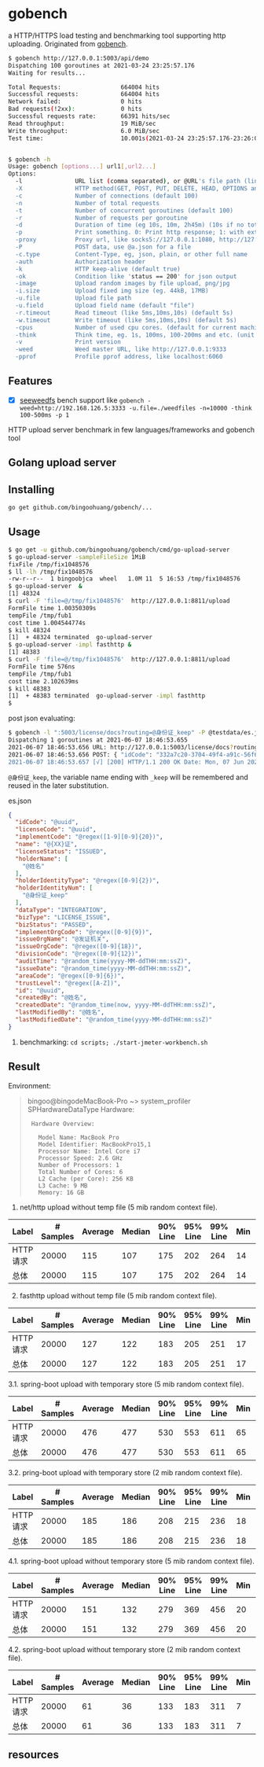 # gobench

a HTTP/HTTPS load testing and benchmarking tool supporting http uploading. Originated
from [gobench](https://github.com/cmpxchg16/gobench).

```bash
$ gobench http://127.0.0.1:5003/api/demo  
Dispatching 100 goroutines at 2021-03-24 23:25:57.176
Waiting for results...

Total Requests:                 664004 hits
Successful requests:            664004 hits
Network failed:                 0 hits
Bad requests(!2xx):             0 hits
Successful requests rate:       66391 hits/sec
Read throughput:                19 MiB/sec
Write throughput:               6.0 MiB/sec
Test time:                      10.001s(2021-03-24 23:25:57.176-23:26:07.177)


$ gobench -h
Usage: gobench [options...] url1[,url2...]
Options:
  -l               URL list (comma separated), or @URL's file path (line separated)
  -X               HTTP method(GET, POST, PUT, DELETE, HEAD, OPTIONS and etc)
  -c               Number of connections (default 100)
  -n               Number of total requests
  -t               Number of concurrent goroutines (default 100)
  -r               Number of requests per goroutine
  -d               Duration of time (eg 10s, 10m, 2h45m) (10s if no total requests or per-goroutine-requests set)
  -p               Print something. 0: Print http response; 1: with extra newline; x.log: log file
  -proxy           Proxy url, like socks5://127.0.0.1:1080, http://127.0.0.1:1080
  -P               POST data, use @a.json for a file
  -c.type          Content-Type, eg, json, plain, or other full name
  -auth            Authorization header
  -k               HTTP keep-alive (default true)
  -ok              Condition like 'status == 200' for json output
  -image           Upload random images by file upload, png/jpg
  -i.size          Upload fixed img size (eg. 44kB, 17MB)
  -u.file          Upload file path
  -u.field         Upload field name (default "file")
  -r.timeout       Read timeout (like 5ms,10ms,10s) (default 5s)
  -w.timeout       Write timeout (like 5ms,10ms,10s) (default 5s)
  -cpus            Number of used cpu cores. (default for current machine is 12 cores)
  -think           Think time, eg. 1s, 100ms, 100-200ms and etc. (unit ns, us/µs, ms, s, m, h)
  -v               Print version
  -weed            Weed master URL, like http://127.0.0.1:9333
  -pprof           Profile pprof address, like localhost:6060
```

## Features

- [x] [seeweedfs](https://github.com/chrislusf/seaweedfs) bench support
  like `gobench -weed=http://192.168.126.5:3333 -u.file=./weedfiles -n=10000 -think 100-500ms -p 1`

HTTP upload server benchmark in few languages/frameworks and gobench tool

## Golang upload server

## Installing

`go get github.com/bingoohuang/gobench/...`

## Usage

```bash
$ go get -u github.com/bingoohuang/gobench/cmd/go-upload-server
$ go-upload-server -sampleFileSize 1MiB
fixFile /tmp/fix1048576
$ ll -lh /tmp/fix1048576
-rw-r--r--  1 bingoobjca  wheel   1.0M 11  5 16:53 /tmp/fix1048576
$ go-upload-server  &
[1] 48324
$ curl -F 'file=@/tmp/fix1048576'  http://127.0.0.1:8811/upload
FormFile time 1.00350309s
tempFile /tmp/fub1
cost time 1.004544774s
$ kill 48324
[1]  + 48324 terminated  go-upload-server
$ go-upload-server -impl fasthttp &
[1] 48383
$ curl -F 'file=@/tmp/fix1048576'  http://127.0.0.1:8811/upload
FormFile time 576ns
tempFile /tmp/fub1
cost time 2.102639ms
$ kill 48383
[1]  + 48383 terminated  go-upload-server -impl fasthttp
$
```

post json evaluating:

```sh
$ gobench -l ":5003/license/docs?routing=@身份证_keep" -P @testdata/es.json -n1 -p1
Dispatching 1 goroutines at 2021-06-07 18:46:53.655
2021-06-07 18:46:53.656 URL: http://127.0.0.1:5003/license/docs?routing=325981200805085623
2021-06-07 18:46:53.656 POST: { "idCode": "332a7c20-3704-49f4-a91c-56f605f2c7d1", "licenseCode": "236a85a4-a865-439e-91b0-6d5e81d5ec89", "implementCode": "210109732810121411719", "name": "淩哂证", "licenseStatus": "ISSUED", "holderName": [ "寿幗犮" ], "holderIdentityType": "11", "holderIdentit [ "325981200805085623" ], "dataType": "INTEGRATION", "bizType": "LICENSE_ISSUE", "bizStatus": "PASSED", "implementOrgCode": "971554898", "issueOrgName": "惠州市公安局某某分局", "issueOrgCode": "091933041257201987", "divisionCode": "670066316492", "auditTime": "2063-05-15T08:18:45Z", "issueDat03-05T12:52:17Z", "areaCode": "937212", "trustLevel": "T", "id": "5fca0c02-3942-41d7-a3f9-fc4ae3883c8c", "createdBy": "甘墨錹", "createdDate": "2026-07T18:46:53Z", "lastModifiedBy": "毕亇鳴", "lastModifiedDate": "2018-07-21T08:00:49Z" }
2021-06-07 18:46:53.657 [√] [200] HTTP/1.1 200 OK Date: Mon, 07 Jun 2021 10:46:53 GMT Content-Type: application/json; charset=utf-8 Content-Length: 8 X-Gobench-Seq: 1 X-Gobench-Time: 2021-06-07 18:46:53.656 {"OK":1}
```

`@身份证_keep`, the variable name ending with `_keep` will be remembered and reused in the later substitution.

es.json

```json
{
  "idCode": "@uuid",
  "licenseCode": "@uuid",
  "implementCode": "@regex([1-9][0-9]{20})",
  "name": "@{XX}证",
  "licenseStatus": "ISSUED",
  "holderName": [
    "@姓名"
  ],
  "holderIdentityType": "@regex([0-9]{2})",
  "holderIdentityNum": [
    "@身份证_keep"
  ],
  "dataType": "INTEGRATION",
  "bizType": "LICENSE_ISSUE",
  "bizStatus": "PASSED",
  "implementOrgCode": "@regex([0-9]{9})",
  "issueOrgName": "@发证机关",
  "issueOrgCode": "@regex([0-9]{18})",
  "divisionCode": "@regex([0-9]{12})",
  "auditTime": "@random_time(yyyy-MM-ddTHH:mm:ssZ)",
  "issueDate": "@random_time(yyyy-MM-ddTHH:mm:ssZ)",
  "areaCode": "@regex([0-9]{6})",
  "trustLevel": "@regex([A-Z])",
  "id": "@uuid",
  "createdBy": "@姓名",
  "createdDate": "@random_time(now, yyyy-MM-ddTHH:mm:ssZ)",
  "lastModifiedBy": "@姓名",
  "lastModifiedDate": "@random_time(yyyy-MM-ddTHH:mm:ssZ)"
}
```

1. benchmarking: `cd scripts; ./start-jmeter-workbench.sh`

## Result

Environment:

> bingoo@bingodeMacBook-Pro ~> system_profiler SPHardwareDataType
> Hardware:
>
>      Hardware Overview:
>
>        Model Name: MacBook Pro
>        Model Identifier: MacBookPro15,1
>        Processor Name: Intel Core i7
>        Processor Speed: 2.6 GHz
>        Number of Processors: 1
>        Total Number of Cores: 6
>        L2 Cache (per Core): 256 KB
>        L3 Cache: 9 MB
>        Memory: 16 GB

1. net/http upload without temp file (5 mib random context file).

| Label     | # Samples | Average | Median | 90% Line | 95% Line | 99% Line | Min | Max | Error % | Throughput | Received KB/sec | Sent KB/sec |
| --------- | --------- | ------- | ------ | -------- | -------- | -------- | --- | --- | ------- | ---------- | --------------- | ----------- |
| HTTP 请求 | 20000     | 115     | 107    | 175      | 202      | 264      | 14  | 887 | 0.000%  | 171.53983  | 12.56           | 878361.45   |
| 总体      | 20000     | 115     | 107    | 175      | 202      | 264      | 14  | 887 | 0.000%  | 171.53983  | 12.56           | 878361.45   |

2. fasthttp upload without temp file (5 mib random context file).

| Label     | # Samples | Average | Median | 90% Line | 95% Line | 99% Line | Min | Max | Error % | Throughput | Received KB/sec | Sent KB/sec |
| --------- | --------- | ------- | ------ | -------- | -------- | -------- | --- | --- | ------- | ---------- | --------------- | ----------- |
| HTTP 请求 | 20000     | 127     | 122    | 183      | 205      | 251      | 17  | 400 | 0.000%  | 154.58101  | 14.04           | 791524.64   |
| 总体      | 20000     | 127     | 122    | 183      | 205      | 251      | 17  | 400 | 0.000%  | 154.58101  | 14.04           | 791524.64   |

3.1. spring-boot upload with temporary store (5 mib random context file).

| Label     | # Samples | Average | Median | 90% Line | 95% Line | 99% Line | Min | Max | Error % | Throughput | Received KB/sec | Sent KB/sec |
| --------- | --------- | ------- | ------ | -------- | -------- | -------- | --- | --- | ------- | ---------- | --------------- | ----------- |
| HTTP 请求 | 20000     | 476     | 477    | 530      | 553      | 611      | 65  | 768 | 0.000%  | 41.83085   | 4.70            | 214192.88   |
| 总体      | 20000     | 476     | 477    | 530      | 553      | 611      | 65  | 768 | 0.000%  | 41.83085   | 4.70            | 214192.88   |

3.2. pring-boot upload with temporary store (2 mib random context file).

| Label     | # Samples | Average | Median | 90% Line | 95% Line | 99% Line | Min | Max | Error % | Throughput | Received KB/sec | Sent KB/sec |
| --------- | --------- | ------- | ------ | -------- | -------- | -------- | --- | --- | ------- | ---------- | --------------- | ----------- |
| HTTP 请求 | 20000     | 185     | 186    | 208      | 215      | 236      | 18  | 342 | 0.000%  | 107.12201  | 12.03           | 219434.30   |
| 总体      | 20000     | 185     | 186    | 208      | 215      | 236      | 18  | 342 | 0.000%  | 107.12201  | 12.03           | 219434.30   |

4.1. spring-boot upload without temporary store (5 mib random context file).

| Label     | # Samples | Average | Median | 90% Line | 95% Line | 99% Line | Min | Max | Error % | Throughput | Received KB/sec | Sent KB/sec |
| --------- | --------- | ------- | ------ | -------- | -------- | -------- | --- | --- | ------- | ---------- | --------------- | ----------- |
| HTTP 请求 | 20000     | 151     | 132    | 279      | 369      | 456      | 20  | 753 | 0.000%  | 130.06184  | 14.61           | 665975.44   |
| 总体      | 20000     | 151     | 132    | 279      | 369      | 456      | 20  | 753 | 0.000%  | 130.06184  | 14.61           | 665975.44   |

4.2. spring-boot upload without temporary store (2 mib random context file).

| Label     | # Samples | Average | Median | 90% Line | 95% Line | 99% Line | Min | Max | Error % | Throughput | Received KB/sec | Sent KB/sec |
| --------- | --------- | ------- | ------ | -------- | -------- | -------- | --- | --- | ------- | ---------- | --------------- | ----------- |
| HTTP 请求 | 20000     | 61      | 36     | 133      | 183      | 311      | 7   | 506 | 0.000%  | 319.89252  | 35.93           | 655284.50   |
| 总体      | 20000     | 61      | 36     | 133      | 183      | 311      | 7   | 506 | 0.000%  | 319.89252  | 35.93           | 655284.50   |

## resources

